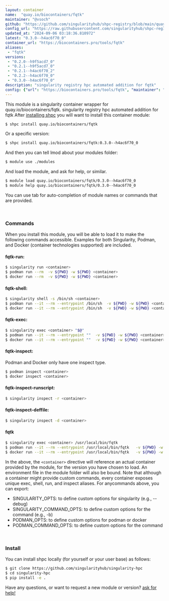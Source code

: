 ```yaml
---
layout: container
name:  "quay.io/biocontainers/fqtk"
maintainer: "@vsoch"
github: "https://github.com/singularityhub/shpc-registry/blob/main/quay.io/biocontainers/fqtk/container.yaml"
config_url: "https://raw.githubusercontent.com/singularityhub/shpc-registry/main/quay.io/biocontainers/fqtk/container.yaml"
updated_at: "2024-09-06 03:18:36.810972"
latest: "0.3.0--h4ac6f70_0"
container_url: "https://biocontainers.pro/tools/fqtk"
aliases:
 - "fqtk"
versions:
 - "0.2.0--h9f5acd7_0"
 - "0.2.1--h9f5acd7_0"
 - "0.2.1--h4ac6f70_2"
 - "0.2.2--h4ac6f70_0"
 - "0.3.0--h4ac6f70_0"
description: "singularity registry hpc automated addition for fqtk"
config: {"url": "https://biocontainers.pro/tools/fqtk", "maintainer": "@vsoch", "description": "singularity registry hpc automated addition for fqtk", "latest": {"0.3.0--h4ac6f70_0": "sha256:809c83bb231e162e219b8bb68150ee4bd24dc0d058a82d6c755d4a747b2727fd"}, "tags": {"0.2.0--h9f5acd7_0": "sha256:14bdfc6ceba1585638ccf09033dfe68882bd0bf75ee5f807596e9d6676f5cbcd", "0.2.1--h9f5acd7_0": "sha256:baae6d9c3f50c13121c651915174c300164a405b06aabe53c69ff9e58f3f2bc5", "0.2.1--h4ac6f70_2": "sha256:aff0201fcaa402c80df6127cfcbc22327e226b01fe19b3871b1e654009a35702", "0.2.2--h4ac6f70_0": "sha256:5c8e2e815530c5e35f7655a9f7984a7b7302f1186749ff47078b5155a4f0354e", "0.3.0--h4ac6f70_0": "sha256:809c83bb231e162e219b8bb68150ee4bd24dc0d058a82d6c755d4a747b2727fd"}, "docker": "quay.io/biocontainers/fqtk", "aliases": {"fqtk": "/usr/local/bin/fqtk"}}
---
```


This module is a singularity container wrapper for quay.io/biocontainers/fqtk.
singularity registry hpc automated addition for fqtk
After [installing shpc](#install) you will want to install this container module:


```bash
$ shpc install quay.io/biocontainers/fqtk
```

Or a specific version:

```bash
$ shpc install quay.io/biocontainers/fqtk:0.3.0--h4ac6f70_0
```

And then you can tell lmod about your modules folder:

```bash
$ module use ./modules
```

And load the module, and ask for help, or similar.

```bash
$ module load quay.io/biocontainers/fqtk/0.3.0--h4ac6f70_0
$ module help quay.io/biocontainers/fqtk/0.3.0--h4ac6f70_0
```

You can use tab for auto-completion of module names or commands that are provided.

<br>

### Commands

When you install this module, you will be able to load it to make the following commands accessible.
Examples for both Singularity, Podman, and Docker (container technologies supported) are included.

#### fqtk-run:

```bash
$ singularity run <container>
$ podman run --rm  -v ${PWD} -w ${PWD} <container>
$ docker run --rm  -v ${PWD} -w ${PWD} <container>
```

#### fqtk-shell:

```bash
$ singularity shell -s /bin/sh <container>
$ podman run --it --rm --entrypoint /bin/sh  -v ${PWD} -w ${PWD} <container>
$ docker run --it --rm --entrypoint /bin/sh  -v ${PWD} -w ${PWD} <container>
```

#### fqtk-exec:

```bash
$ singularity exec <container> "$@"
$ podman run --it --rm --entrypoint ""  -v ${PWD} -w ${PWD} <container> "$@"
$ docker run --it --rm --entrypoint ""  -v ${PWD} -w ${PWD} <container> "$@"
```

#### fqtk-inspect:

Podman and Docker only have one inspect type.

```bash
$ podman inspect <container>
$ docker inspect <container>
```

#### fqtk-inspect-runscript:

```bash
$ singularity inspect -r <container>
```

#### fqtk-inspect-deffile:

```bash
$ singularity inspect -d <container>
```


#### fqtk

```bash
$ singularity exec <container> /usr/local/bin/fqtk
$ podman run --it --rm --entrypoint /usr/local/bin/fqtk   -v ${PWD} -w ${PWD} <container> -c " $@"
$ docker run --it --rm --entrypoint /usr/local/bin/fqtk   -v ${PWD} -w ${PWD} <container> -c " $@"
```



In the above, the `<container>` directive will reference an actual container provided
by the module, for the version you have chosen to load. An environment file in the
module folder will also be bound. Note that although a container
might provide custom commands, every container exposes unique exec, shell, run, and
inspect aliases. For anycommands above, you can export:

 - SINGULARITY_OPTS: to define custom options for singularity (e.g., --debug)
 - SINGULARITY_COMMAND_OPTS: to define custom options for the command (e.g., -b)
 - PODMAN_OPTS: to define custom options for podman or docker
 - PODMAN_COMMAND_OPTS: to define custom options for the command

<br>

### Install

You can install shpc locally (for yourself or your user base) as follows:

```bash
$ git clone https://github.com/singularityhub/singularity-hpc
$ cd singularity-hpc
$ pip install -e .
```

Have any questions, or want to request a new module or version? [ask for help!](https://github.com/singularityhub/singularity-hpc/issues)